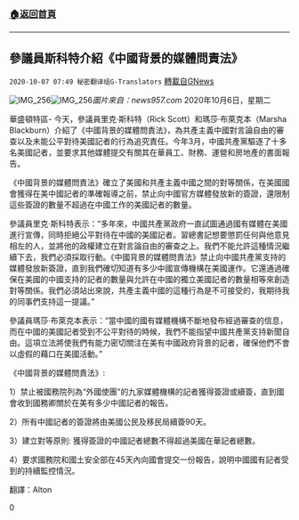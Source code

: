 ###  [:house:返回首頁](https://github.com/ourhimalayas/txt)
---

## 參議員斯科特介紹《中國背景的媒體問責法》
`2020-10-07 07:49 秘密翻译组G-Translators` [轉載自GNews](https://gnews.org/zh-hant/408442/)

![IMG_256]()![IMG_256](https://s3.amazonaws.com/gnews-media-offload/wp-content/uploads/2020/10/07073636/1-35.png)*圖片來自：news957.com*
2020年10月6日，星期二

華盛頓特區- 今天，參議員里克·斯科特（Rick Scott）和瑪莎·布萊克本（Marsha Blackburn）介紹了《中國背景的媒體問責法》，為共產主義中國對言論自由的審查以及未能公平對待美國記者的行為追究責任。今年3月，中國共產黨驅逐了十多名美國記者，並要求其他媒體提交有關其在華員工、財務、運營和房地產的書面報告。

《中國背景的媒體問責法》確立了美國和共產主義中國之間的對等關係，在美國國會獲得在美中國記者的準確報導之前，禁止向中國官方媒體發放新的簽證，還限制這些簽證的數量不超過在中國工作的美國記者的數量。

參議員里克·斯科特表示：“多年來，中國共產黨政府一直試圖通過國有媒體在美國進行宣傳，同時拒絕公平對待在中國的美國記者。習總書記想要懲罰任何與他意見相左的人，並將他的政權建立在對言論自由的審查之上。我們不能允許這種情況繼續下去，我們必須採取行動。《中國背景的媒體問責法》禁止向中國共產黨支持的媒體發放新簽證，直到我們確切知道有多少中國宣傳機構在美國運作。它還通過確保在美國的中國支持的記者的數量與允許在中國的獨立美國記者的數量相等來創造對等關係。我們必須站出來說，共產主義中國的這種行為是不可接受的，我期待我的同事們支持這一提議。”

參議員瑪莎·布萊克本表示：“當中國的國有媒體機構不斷地發布經過審查的信息，而在中國的美國記者受到不公平對待的時候，我們不能指望中國共產黨支持新聞自由。這項立法將使我們有能力密切關注在美有中國政府背景的記者，確保他們不會以虛假的藉口在美國活動。”

《中國背景的媒體問責法》:

1）禁止被國務院列為“外國使團”的九家媒體機構的記者獲得簽證或續簽，直到國會收到國務卿關於在美有多少中國記者的報告。

2）所有中國記者的簽證將由美國公民及移民局續簽90天。

3）建立對等原則: 獲得簽證的中國記者總數不得超過美國在華記者總數。

4）要求國務院和國土安全部在45天內向國會提交一份報告，說明中國國有記者受到的持續監控情況。

翻譯：Alton

0
